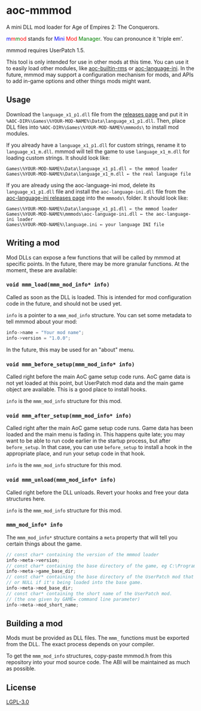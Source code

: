 # aoc-mmmod
A mini DLL mod loader for Age of Empires 2: The Conquerors.

<span style="color: blue">m</span><span style="color: red">m</span><span style="color: green">m</span><span style="color: red">od</span> stands for <span style="color: blue">Mini</span> <span style="color: red">Mod</span> <span style="color: green">Manager</span>. You can pronounce it 'triple em'.

mmmod requires UserPatch 1.5.

This tool is only intended for use in other mods at this time. You can use it to easily load other modules, like [aoc-builtin-rms](https://github.com/siegeengineers/aoc-builtin-rms) or [aoc-language-ini](https://github.com/siegeengineers/aoc-language-ini). In the future, mmmod may support a configuration mechanism for mods, and APIs to add in-game options and other things mods might want.

## Usage
Download the `language_x1_p1.dll` file from the [releases page](https://github.com/siegeengineers/aoc-mmmod/releases) and put it in `%AOC-DIR%\Games\%YOUR-MOD-NAME%\Data\language_x1_p1.dll`. Then, place DLL files into `%AOC-DIR%\Games\%YOUR-MOD-NAME%\mmmods\` to install mod modules.

If you already have a `language_x1_p1.dll` for custom strings, rename it to `language_x1_m.dll`. mmmod will tell the game to use `language_x1_m.dll` for loading custom strings. It should look like:
```
Games\%YOUR-MOD-NAME%\Data\language_x1_p1.dll ← the mmmod loader
Games\%YOUR-MOD-NAME%\Data\language_x1_m.dll ← the real language file
```

If you are already using the aoc-language-ini mod, delete its `language_x1_p1.dll` file and install the `aoc-language-ini.dll` file from the [aoc-language-ini releases page](https://github.com/SiegeEngineers/aoc-language-ini/releases) into the `mmmods\` folder. It should look like:
```
Games\%YOUR-MOD-NAME%\Data\language_x1_p1.dll ← the mmmod loader
Games\%YOUR-MOD-NAME%\mmmods\aoc-language-ini.dll ← the aoc-language-ini loader
Games\%YOUR-MOD-NAME%\language.ini ← your language INI file
```

## Writing a mod
Mod DLLs can expose a few functions that will be called by mmmod at specific points. In the future, there may be more granular functions. At the moment, these are available:

### `void mmm_load(mmm_mod_info* info)`
Called as soon as the DLL is loaded. This is intended for mod configuration code in the future, and should not be used yet.

`info` is a pointer to a `mmm_mod_info` structure. You can set some metadata to tell mmmod about your mod:

```c
info->name = "Your mod name";
info->version = "1.0.0";
```

In the future, this may be used for an "about" menu.

### `void mmm_before_setup(mmm_mod_info* info)`
Called right before the main AoC game setup code runs. AoC game data is not yet loaded at this point, but UserPatch mod data and the main game object are available. This is a good place to install hooks.

`info` is the `mmm_mod_info` structure for this mod.

### `void mmm_after_setup(mmm_mod_info* info)`
Called right after the main AoC game setup code runs. Game data has been loaded and the main menu is fading in. This happens quite late; you may want to be able to run code earlier in the startup process, but after `before_setup`. In that case, you can use `before_setup` to install a hook in the appropriate place, and run your setup code in that hook.

`info` is the `mmm_mod_info` structure for this mod.

### `void mmm_unload(mmm_mod_info* info)`
Called right before the DLL unloads. Revert your hooks and free your data structures here.

`info` is the `mmm_mod_info` structure for this mod.

### `mmm_mod_info* info`

The `mmm_mod_info*` structure contains a `meta` property that will tell you certain things about the game.

```c
// const char* containing the version of the mmmod loader
info->meta->version;
// const char* containing the base directory of the game, eg C:\Program Files\Age of Empires II
info->meta->game_base_dir;
// const char* containing the base directory of the UserPatch mod that is loading this DLL,
// or NULL if it's being loaded into the base game.
info->meta->mod_base_dir;
// const char* containing the short name of the UserPatch mod.
// (the one given by GAME= command line parameter)
info->meta->mod_short_name;
```

## Building a mod
Mods must be provided as DLL files. The `mmm_` functions must be exported from the DLL. The exact process depends on your compiler.

To get the `mmm_mod_info` structures, copy-paste mmmod.h from this repository into your mod source code. The ABI will be maintained as much as possible.

## License
[LGPL-3.0](./LICENSE.md)
